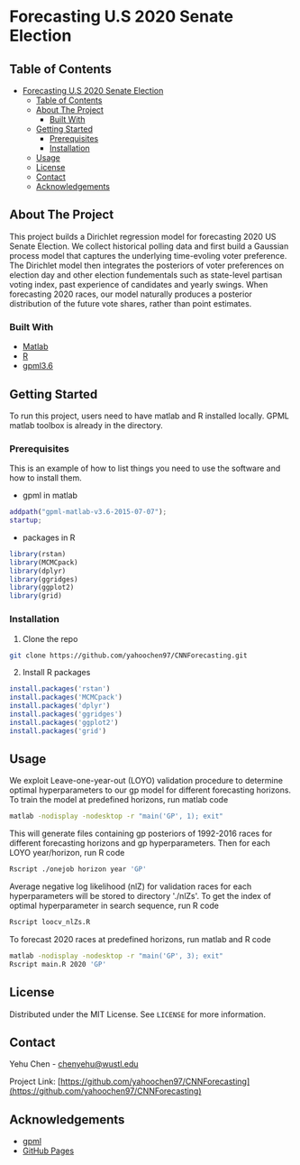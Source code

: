 # Forecasting U.S 2020 Senate Election


<!-- TABLE OF CONTENTS -->
## Table of Contents

- [Forecasting U.S 2020 Senate Election](#forecasting-us-2020-senate-election)
  - [Table of Contents](#table-of-contents)
  - [About The Project](#about-the-project)
    - [Built With](#built-with)
  - [Getting Started](#getting-started)
    - [Prerequisites](#prerequisites)
    - [Installation](#installation)
  - [Usage](#usage)
  - [License](#license)
  - [Contact](#contact)
  - [Acknowledgements](#acknowledgements)



<!-- ABOUT THE PROJECT -->
## About The Project

This project builds a Dirichlet regression model for forecasting 2020 US Senate Election. We collect historical polling data and first build a Gaussian process model that captures the underlying time-evoling voter preference. The Dirichlet model then integrates the posteriors of voter preferences on election day and other election fundementals such as state-level partisan voting index, past experience of candidates and yearly swings. When forecasting 2020 races, our model naturally produces a posterior distribution of the future vote shares, rather than point estimates.


### Built With
* [Matlab](https://www.mathworks.com/products/matlab.html)
* [R](https://www.r-project.org)
* [gpml3.6](http://gaussianprocess.org/gpml/code/matlab/release/oldcode.html)
  

<!-- GETTING STARTED -->
## Getting Started

To run this project, users need to have matlab and R installed locally. GPML matlab toolbox is already in the directory.

### Prerequisites

This is an example of how to list things you need to use the software and how to install them.
* gpml in matlab
```matlab
addpath("gpml-matlab-v3.6-2015-07-07");
startup;
```
* packages in R
```R
library(rstan)
library(MCMCpack)
library(dplyr)
library(ggridges)
library(ggplot2)
library(grid)
```

### Installation

1. Clone the repo
```sh
git clone https://github.com/yahoochen97/CNNForecasting.git
```
2. Install R packages
```R
install.packages('rstan')
install.packages('MCMCpack')
install.packages('dplyr')
install.packages('ggridges')
install.packages('ggplot2')
install.packages('grid')
```

<!-- USAGE EXAMPLES -->
## Usage

We exploit Leave-one-year-out (LOYO) validation procedure to determine optimal hyperparameters to our gp model for different forecasting horizons. To train the model at predefined horizons, run matlab code
```sh
matlab -nodisplay -nodesktop -r "main('GP', 1); exit"
```

This will generate files containing gp posteriors of 1992-2016 races for different forecasting horizons and gp hyperparameters. Then for each LOYO year/horizon, run R code
```sh
Rscript ./onejob horizon year 'GP'
```

Average negative log likelihood (nlZ) for validation races for each hyperparameters will be stored to directory './nlZs'. To get the index of optimal hyperparameter in search sequence, run R code
```sh
Rscript loocv_nlZs.R
```

To forecast 2020 races at predefined horizons, run matlab and R code
```sh
matlab -nodisplay -nodesktop -r "main('GP', 3); exit"
Rscript main.R 2020 'GP'
```


<!-- LICENSE -->
## License

Distributed under the MIT License. See `LICENSE` for more information.


<!-- CONTACT -->
## Contact

Yehu Chen - chenyehu@wustl.edu

Project Link: [https://github.com/yahoochen97/CNNForecasting](https://github.com/yahoochen97/CNNForecasting)


<!-- ACKNOWLEDGEMENTS -->
## Acknowledgements
* [gpml](http://www.gaussianprocess.org/gpml/code/matlab/doc/)
* [GitHub Pages](https://pages.github.com)

